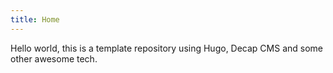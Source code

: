 ```yaml
---
title: Home
---
```


Hello world, this is a template repository using Hugo, Decap CMS and some other awesome tech.
